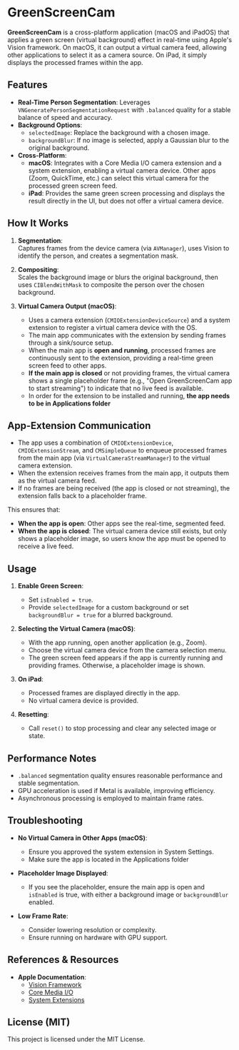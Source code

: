 # GreenScreenCam

**GreenScreenCam** is a cross-platform application (macOS and iPadOS) that applies a green screen (virtual background) effect in real-time using Apple's Vision framework. On macOS, it can output a virtual camera feed, allowing other applications to select it as a camera source. On iPad, it simply displays the processed frames within the app.

## Features

- **Real-Time Person Segmentation**: Leverages `VNGeneratePersonSegmentationRequest` with `.balanced` quality for a stable balance of speed and accuracy.
- **Background Options**:
  - `selectedImage`: Replace the background with a chosen image.
  - `backgroundBlur`: If no image is selected, apply a Gaussian blur to the original background.
- **Cross-Platform**:
  - **macOS**: Integrates with a Core Media I/O camera extension and a system extension, enabling a virtual camera device. Other apps (Zoom, QuickTime, etc.) can select this virtual camera for the processed green screen feed.
  - **iPad**: Provides the same green screen processing and displays the result directly in the UI, but does not offer a virtual camera device.

## How It Works

1. **Segmentation**:  
   Captures frames from the device camera (via `AVManager`), uses Vision to identify the person, and creates a segmentation mask.

2. **Compositing**:  
   Scales the background image or blurs the original background, then uses `CIBlendWithMask` to composite the person over the chosen background.

3. **Virtual Camera Output (macOS)**:  
   - Uses a camera extension (`CMIOExtensionDeviceSource`) and a system extension to register a virtual camera device with the OS.
   - The main app communicates with the extension by sending frames through a sink/source setup.
   - When the main app is **open and running**, processed frames are continuously sent to the extension, providing a real-time green screen feed to other apps.
   - **If the main app is closed** or not providing frames, the virtual camera shows a single placeholder frame (e.g., "Open GreenScreenCam app to start streaming") to indicate that no live feed is available.
   - In order for the extension to be installed and running, **the app needs to be in Applications folder**

## App-Extension Communication

- The app uses a combination of `CMIOExtensionDevice`, `CMIOExtensionStream`, and `CMSimpleQueue` to enqueue processed frames from the main app (via `VirtualCameraStreamManager`) to the virtual camera extension.
- When the extension receives frames from the main app, it outputs them as the virtual camera feed.
- If no frames are being received (the app is closed or not streaming), the extension falls back to a placeholder frame.
  
This ensures that:
- **When the app is open**: Other apps see the real-time, segmented feed.
- **When the app is closed**: The virtual camera device still exists, but only shows a placeholder image, so users know the app must be opened to receive a live feed.

## Usage

1. **Enable Green Screen**:
   - Set `isEnabled = true`.
   - Provide `selectedImage` for a custom background or set `backgroundBlur = true` for a blurred background.
   
2. **Selecting the Virtual Camera (macOS)**:
   - With the app running, open another application (e.g., Zoom).
   - Choose the virtual camera device from the camera selection menu.
   - The green screen feed appears if the app is currently running and providing frames. Otherwise, a placeholder image is shown.

3. **On iPad**:
   - Processed frames are displayed directly in the app.
   - No virtual camera device is provided.

4. **Resetting**:
   - Call `reset()` to stop processing and clear any selected image or state.

## Performance Notes

- `.balanced` segmentation quality ensures reasonable performance and stable segmentation.
- GPU acceleration is used if Metal is available, improving efficiency.
- Asynchronous processing is employed to maintain frame rates.

## Troubleshooting

- **No Virtual Camera in Other Apps (macOS)**:
  - Ensure you approved the system extension in System Settings.
  - Make sure the app is located in the Applications folder
  
- **Placeholder Image Displayed**:
  - If you see the placeholder, ensure the main app is open and `isEnabled` is true, with either a background image or `backgroundBlur` enabled.

- **Low Frame Rate**:
  - Consider lowering resolution or complexity.
  - Ensure running on hardware with GPU support.

## References & Resources

- **Apple Documentation**:
  - [Vision Framework](https://developer.apple.com/documentation/vision)
  - [Core Media I/O](https://developer.apple.com/documentation/coremediaio)
  - [System Extensions](https://developer.apple.com/documentation/systemextensions)

## License (MIT)

This project is licensed under the MIT License.

